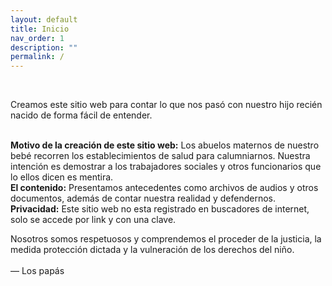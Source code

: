 ```yaml
---
layout: default
title: Inicio
nav_order: 1
description: ""
permalink: /
---
```



<br>


Creamos este sitio web para contar lo que nos pasó con nuestro hijo recién nacido de forma fácil de entender.<br><br>

<b>Motivo de la creación de este sitio web:</b>
Los abuelos maternos de nuestro bebé recorren los establecimientos de salud para calumniarnos. Nuestra intención es demostrar a los trabajadores sociales y otros funcionarios que lo ellos dicen es mentira.
<br>
<b>El contenido:</b>
Presentamos antecedentes como archivos de audios y otros documentos, además de contar nuestra realidad y defendernos.
<br>
<b>Privacidad:</b> Este sitio web no esta registrado en buscadores de internet, solo se accede por link y con una clave.
<br>


Nosotros somos respetuosos y comprendemos el proceder de la justicia, la medida protección dictada y la vulneración de los derechos del niño.
<br><br>
 — Los papás

